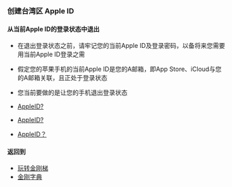 ### 创建台湾区 Apple ID

#### 从当前Apple ID的登录状态中退出
- 在退出登录状态之前，请牢记您的当前Apple ID及登录密码，以备将来您需要用当前Apple ID登录之需
- 假定您的苹果手机的当前Apple ID是您的A邮箱，即App Store、iCloud与您的A邮箱关联，且正处于登录状态
- 您当前要做的是让您的手机退出登录状态

- [AppleID?]()
- [AppleID?]()
- [AppleID？]()

#### 返回到
- [玩转金刚梯](https://github.com/a2zitpro/web/blob/master/LadderFree/A.md)
- [金刚字典](https://github.com/a2zitpro/web/blob/master/LadderFree/kkDictionary/KKDictionary.md)
